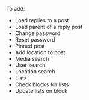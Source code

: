 To add:

- Load replies to a post
- Load parent of a reply post
- Change password
- Reset password
- Pinned post
- Add location to post
- Media search
- User search
- Location search
- Lists
- Check blocks for lists
- Update lists on block